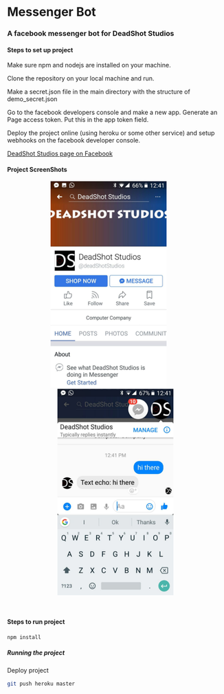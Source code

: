 # Messenger Bot

### A facebook messenger bot for DeadShot Studios

#### Steps to set up project ####

Make sure npm and nodejs are installed on your machine.

Clone the repository on your local machine and run.

Make a secret.json file in the main directory with the structure of demo_secret.json

Go to the facebook developers console and make a new app.
Generate an Page access token. Put this in the app token field.

Deploy the project online (using heroku or some other service) and setup webhooks on the facebook developer console.

[DeadShot Studios page on Facebook](https://www.facebook.com/deadShotStudios/)


#### Project ScreenShots

<p align="center">
<img src="images/Page.png" height = "480" width="270">&nbsp&nbsp&nbsp&nbsp&nbsp&nbsp&nbsp&nbsp<img src="images/chat.png" height = "480" width="270">
</p>

<br/>

#### Steps to run project ####

```bash
npm install
```
##### Running the project

Deploy project

```bash
git push heroku master
```
